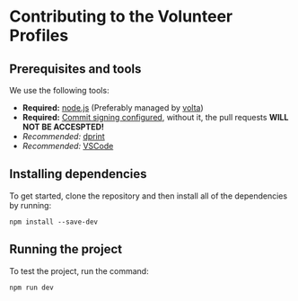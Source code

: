 # Contributing to the Volunteer Profiles

## Prerequisites and tools

We use the following tools:

- **Required:** [node.js](https://nodejs.org/en/download/prebuilt-installer) (Preferably managed by [volta](https://docs.volta.sh/guide/getting-started))
- **Required:** [Commit signing configured](https://docs.github.com/en/authentication/managing-commit-signature-verification/signing-commits), without it, the pull requests **WILL NOT BE ACCESPTED!**
- _Recommended:_ [dprint](https://dprint.dev/install/)
- _Recommended:_ [VSCode](https://code.visualstudio.com/Download)

## Installing dependencies

To get started, clone the repository and then install all of the dependencies by running:

```shell
npm install --save-dev
```

## Running the project

To test the project, run the command:

```shell
npm run dev
```
